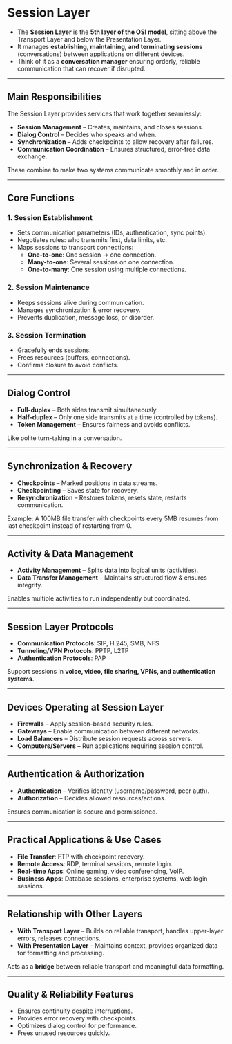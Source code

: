 # Session Layer

- The **Session Layer** is the **5th layer of the OSI model**, sitting above the Transport Layer and below the Presentation Layer.  
- It manages **establishing, maintaining, and terminating sessions** (conversations) between applications on different devices.  
- Think of it as a **conversation manager** ensuring orderly, reliable communication that can recover if disrupted.  

---

## Main Responsibilities
The Session Layer provides services that work together seamlessly:
- **Session Management** – Creates, maintains, and closes sessions.  
- **Dialog Control** – Decides who speaks and when.  
- **Synchronization** – Adds checkpoints to allow recovery after failures.  
- **Communication Coordination** – Ensures structured, error-free data exchange.  

These combine to make two systems communicate smoothly and in order.  

---

## Core Functions
### 1. Session Establishment
- Sets communication parameters (IDs, authentication, sync points).  
- Negotiates rules: who transmits first, data limits, etc.  
- Maps sessions to transport connections:
  - **One-to-one**: One session → one connection.  
  - **Many-to-one**: Several sessions on one connection.  
  - **One-to-many**: One session using multiple connections.  

### 2. Session Maintenance
- Keeps sessions alive during communication.  
- Manages synchronization & error recovery.  
- Prevents duplication, message loss, or disorder.  

### 3. Session Termination
- Gracefully ends sessions.  
- Frees resources (buffers, connections).  
- Confirms closure to avoid conflicts.  

---

## Dialog Control
- **Full-duplex** – Both sides transmit simultaneously.  
- **Half-duplex** – Only one side transmits at a time (controlled by tokens).  
- **Token Management** – Ensures fairness and avoids conflicts.  

Like polite turn-taking in a conversation.  

---

## Synchronization & Recovery
- **Checkpoints** – Marked positions in data streams.  
- **Checkpointing** – Saves state for recovery.  
- **Resynchronization** – Restores tokens, resets state, restarts communication.  

Example: A 100MB file transfer with checkpoints every 5MB resumes from last checkpoint instead of restarting from 0.  

---

## Activity & Data Management
- **Activity Management** – Splits data into logical units (activities).  
- **Data Transfer Management** – Maintains structured flow & ensures integrity.  

 Enables multiple activities to run independently but coordinated.  

---

## Session Layer Protocols
- **Communication Protocols**: SIP, H.245, SMB, NFS  
- **Tunneling/VPN Protocols**: PPTP, L2TP  
- **Authentication Protocols**: PAP  

 Support sessions in **voice, video, file sharing, VPNs, and authentication systems**.  

---

## Devices Operating at Session Layer
- **Firewalls** – Apply session-based security rules.  
- **Gateways** – Enable communication between different networks.  
- **Load Balancers** – Distribute session requests across servers.  
- **Computers/Servers** – Run applications requiring session control.  

---

## Authentication & Authorization
- **Authentication** – Verifies identity (username/password, peer auth).  
- **Authorization** – Decides allowed resources/actions.  

 Ensures communication is secure and permissioned.  

---

## Practical Applications & Use Cases
- **File Transfer**: FTP with checkpoint recovery.  
- **Remote Access**: RDP, terminal sessions, remote login.  
- **Real-time Apps**: Online gaming, video conferencing, VoIP.  
- **Business Apps**: Database sessions, enterprise systems, web login sessions.  

---

## Relationship with Other Layers
- **With Transport Layer** – Builds on reliable transport, handles upper-layer errors, releases connections.  
- **With Presentation Layer** – Maintains context, provides organized data for formatting and processing.  

 Acts as a **bridge** between reliable transport and meaningful data formatting.  

---

## Quality & Reliability Features
- Ensures continuity despite interruptions.  
- Provides error recovery with checkpoints.  
- Optimizes dialog control for performance.  
- Frees unused resources quickly.  
